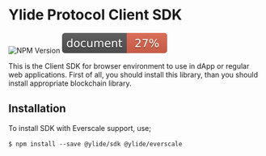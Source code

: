 # Ylide Protocol Client SDK

![NPM Version](https://img.shields.io/npm/v/@ylide/sdk) ![Documentation coverage](./docs/coverage.svg)

This is the Client SDK for browser environment to use in dApp or regular web applications. First of all, you should install this library, than you should install appropriate blockchain library.

## Installation

To install SDK with Everscale support, use;

```shell
$ npm install --save @ylide/sdk @ylide/everscale
```

